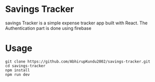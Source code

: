 # Savings Tracker

savings Tracker is a simple expense tracker app built with React. The Authentication part is done using firebase


# Usage

```
git clone https://github.com/AbhirupKundu2002/savings-tracker.git
cd savings-tracker
npm install
npm run dev
```
